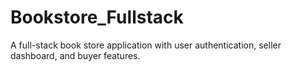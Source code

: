 # Bookstore_Fullstack
A full-stack book store application with user authentication, seller dashboard, and buyer features.
